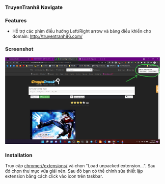 ### TruyenTranh8 Navigate

### Features

- Hỗ trợ các phím điều hướng Left/Right arrow và bảng điều khiển cho domain: http://truyentranh86.com/

### Screenshot

![1](/images/1.png)

### Installation

Truy cập [chrome://extensions/](chrome://extensions/) và chọn "Load
unpacked extension...". Sau đó chọn thư mục vừa giải nén. Sau đó bạn có thể chỉnh sửa thiết lập extension bằng cách click vào icon trên taskbar.
